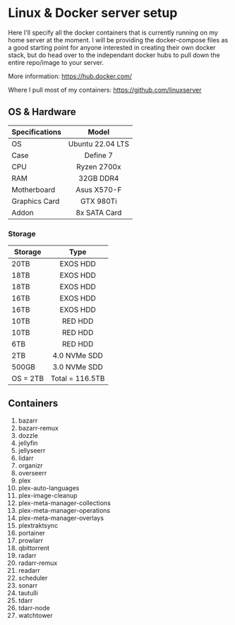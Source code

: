 # Linux & Docker server setup
Here I'll specify all the docker containers that is currently running on my home server at the moment. I will be providing the docker-compose files as a good starting point for anyone interested in creating their own docker stack, but do head over to the independant docker hubs to pull down the entire repo/image to your server. 

More information: https://hub.docker.com/

Where I pull most of my containers: https://github.com/linuxserver

## OS & Hardware

| Specifications  |Model | 
| ------------- |:-------------:| 
| OS     | Ubuntu 22.04 LTS | 
| Case     | Define 7 | 
| CPU      | Ryzen 2700x | 
| RAM | 32GB DDR4 | 
| Motherboard | Asus X570-F | 
| Graphics Card | GTX 980Ti | 
| Addon | 8x SATA Card |  

### Storage

| Storage  | Type |
| ------------- |:-------------:|
| 20TB | EXOS HDD | 
| 18TB | EXOS HDD | 
| 18TB | EXOS HDD | 
| 16TB | EXOS HDD | 
| 16TB | EXOS HDD | 
| 10TB | RED HDD | 
| 10TB | RED HDD |  
| 6TB | RED HDD | 
| 2TB | 4.0 NVMe SDD | 
| 500GB | 3.0 NVMe SDD |
| OS = 2TB | Total = 116.5TB |


## Containers
1. bazarr
2. bazarr-remux
3. dozzle
4. jellyfin
5. jellyseerr
6. lidarr
7. organizr
8. overseerr
9. plex
10. plex-auto-languages
11. plex-image-cleanup
12. plex-meta-manager-collections
13. plex-meta-manager-operations
14. plex-meta-manager-overlays
15. plextraktsync
16. portainer
17. prowlarr
18. qbittorrent
19. radarr
20. radarr-remux
21. readarr
22. scheduler
23. sonarr
24. tautulli
25. tdarr
26. tdarr-node
27. watchtower
